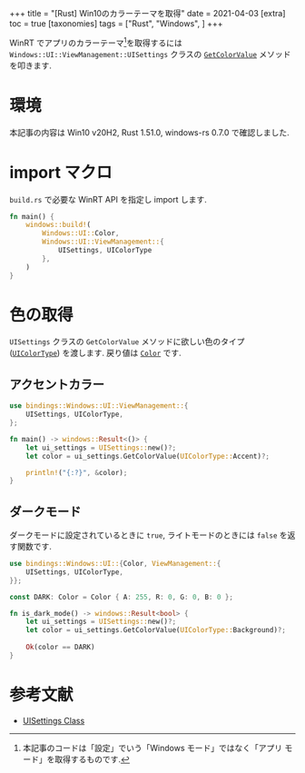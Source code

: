 +++
title = "[Rust] Win10のカラーテーマを取得"
date = 2021-04-03
[extra]
toc = true
[taxonomies]
tags = ["Rust", "Windows", ]
+++

WinRT でアプリのカラーテーマ[^1]を取得するには `Windows::UI::ViewManagement::UISettings` クラスの 
[`GetColorValue`](https://microsoft.github.io/windows-docs-rs/doc/bindings/Windows/UI/ViewManagement/struct.UISettings.html#method.GetColorValue) 
メソッドを叩きます.



# 環境

本記事の内容は Win10 v20H2, Rust 1.51.0, windows-rs 0.7.0 で確認しました.


# import マクロ

`build.rs` で必要な WinRT API を指定し import します.

```rust
fn main() {
    windows::build!(
        Windows::UI::Color,
        Windows::UI::ViewManagement::{
            UISettings, UIColorType
        },
    )
}
```


# 色の取得

`UISettings` クラスの `GetColorValue` メソッドに欲しい色のタイプ 
([`UIColorType`](https://microsoft.github.io/windows-docs-rs/doc/bindings/Windows/UI/ViewManagement/struct.UIColorType.html)) を渡します.
戻り値は [`Color`](https://microsoft.github.io/windows-docs-rs/doc/bindings/Windows/UI/struct.Color.html) です.

## アクセントカラー

```rust
use bindings::Windows::UI::ViewManagement::{
    UISettings, UIColorType,
};

fn main() -> windows::Result<()> {
    let ui_settings = UISettings::new()?;
    let color = ui_settings.GetColorValue(UIColorType::Accent)?;

    println!("{:?}", &color);
}
```

## ダークモード

ダークモードに設定されているときに `true`, ライトモードのときには `false` を返す関数です.

```rust
use bindings::Windows::UI::{Color, ViewManagement::{
    UISettings, UIColorType,
}};

const DARK: Color = Color { A: 255, R: 0, G: 0, B: 0 };

fn is_dark_mode() -> windows::Result<bool> {
    let ui_settings = UISettings::new()?;
    let color = ui_settings.GetColorValue(UIColorType::Background)?;
    
    Ok(color == DARK)
}
```

# 参考文献
* [UISettings Class](https://docs.microsoft.com/en-us/uwp/api/windows.ui.viewmanagement.uisettings?view=winrt-19041)


[^1]: 本記事のコードは「設定」でいう「Windows モード」ではなく「アプリ モード」を取得するものです.
